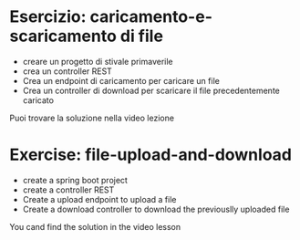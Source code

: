# Esercizio: caricamento-e-scaricamento di file

* creare un progetto di stivale primaverile
* crea un controller REST
* Crea un endpoint di caricamento per caricare un file
* Crea un controller di download per scaricare il file precedentemente caricato

Puoi trovare la soluzione nella video lezione

# Exercise: file-upload-and-download

* create a spring boot project
* create a controller REST
* Create a upload endpoint to upload a file
* Create a download controller to download the previouslly uploaded file

You cand find the solution in the video lesson
